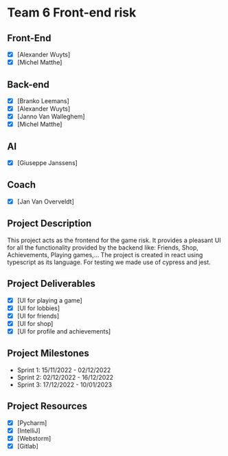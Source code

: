 # Team 6 Front-end risk

## Front-End
- [X] [Alexander Wuyts]
- [X] [Michel Matthe]

## Back-end
- [X] [Branko Leemans]
- [X] [Alexander Wuyts]
- [X] [Janno Van Walleghem]
- [X] [Michel Matthe]

## AI
- [X] [Giuseppe Janssens]

## Coach

- [X] [Jan Van Overveldt]

## Project Description

This project acts as the frontend for the game risk. It provides a pleasant UI for all the functionality provided by the backend like: Friends, Shop, Achievements, Playing games,...
The project is created in react using typescript as its language.
For testing we made use of cypress and jest.

## Project Deliverables

- [X] [UI for playing a game]
- [X] [UI for lobbies]
- [X] [UI for friends]
- [X] [UI for shop]
- [X] [UI for profile and achievements]

## Project Milestones

- Sprint 1: 15/11/2022 - 02/12/2022
- Sprint 2: 02/12/2022 - 16/12/2022
- Sprint 3: 17/12/2022 - 10/01/2023

## Project Resources

- [X] [Pycharm]
- [X] [IntelliJ]
- [X] [Webstorm]
- [X] [Gitlab]
